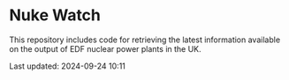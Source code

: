 # Nuke Watch

This repository includes code for retrieving the latest information available on the output of EDF nuclear power plants in the UK.

Last updated: 2024-09-24 10:11